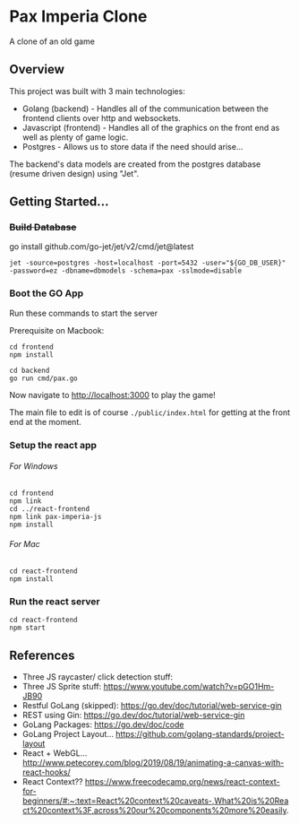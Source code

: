 # Pax Imperia Clone

A clone of an old game


## Overview

This project was built with 3 main technologies:

- Golang (backend)      - Handles all of the communication between the frontend clients over http and websockets.
- Javascript (frontend) - Handles all of the graphics on the front end as well as plenty of game logic.
- Postgres   - Allows us to store data if the need should arise...

The backend's data models are created from the postgres database (resume driven design) using "Jet".

## Getting Started...

### ~~Build Database~~

go install github.com/go-jet/jet/v2/cmd/jet@latest

```
jet -source=postgres -host=localhost -port=5432 -user="${GO_DB_USER}" -password=ez -dbname=dbmodels -schema=pax -sslmode=disable
```

### Boot the GO App

Run these commands to start the server

Prerequisite on Macbook:

```
cd frontend
npm install
```

```
cd backend
go run cmd/pax.go
```

Now navigate to [http://localhost:3000](http://localhost:3000) to play the game!

The main file to edit is of course `./public/index.html` for getting at the front end at the moment.

### Setup the react app

###### For Windows
```
cd frontend
npm link
cd ../react-frontend
npm link pax-imperia-js
npm install
```

###### For Mac
```
cd react-frontend
npm install
```

### Run the react server

```
cd react-frontend
npm start
```


## References

- Three JS raycaster/ click detection stuff:
- Three JS Sprite stuff:  https://www.youtube.com/watch?v=pGO1Hm-JB90
- Restful GoLang (skipped):  https://go.dev/doc/tutorial/web-service-gin
- REST using Gin:  https://go.dev/doc/tutorial/web-service-gin
- GoLang Packages: https://go.dev/doc/code
- GoLang Project Layout... https://github.com/golang-standards/project-layout
- React + WebGL... http://www.petecorey.com/blog/2019/08/19/animating-a-canvas-with-react-hooks/
- React Context?? https://www.freecodecamp.org/news/react-context-for-beginners/#:~:text=React%20context%20caveats-,What%20is%20React%20context%3F,across%20our%20components%20more%20easily.